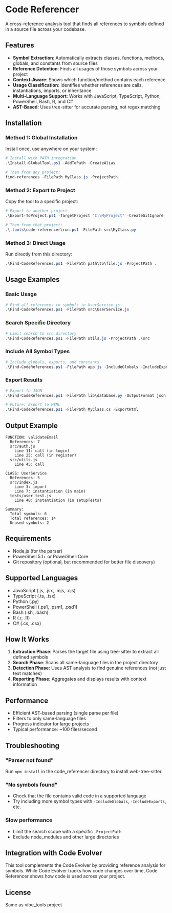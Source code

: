 # Code Referencer

A cross-reference analysis tool that finds all references to symbols defined in a source file across your codebase.

## Features

- **Symbol Extraction**: Automatically extracts classes, functions, methods, globals, and constants from source files
- **Reference Detection**: Finds all usages of those symbols across your project
- **Context-Aware**: Shows which function/method contains each reference
- **Usage Classification**: Identifies whether references are calls, instantiations, imports, or inheritance
- **Multi-Language Support**: Works with JavaScript, TypeScript, Python, PowerShell, Bash, R, and C#
- **AST-Based**: Uses tree-sitter for accurate parsing, not regex matching

## Installation

### Method 1: Global Installation
Install once, use anywhere on your system:

```powershell
# Install with PATH integration
.\Install-GlobalTool.ps1 -AddToPath -CreateAlias

# Then from any project:
find-references -FilePath MyClass.js -ProjectPath .
```

### Method 2: Export to Project
Copy the tool to a specific project:

```powershell
# Export to another project
.\Export-ToProject.ps1 -TargetProject "C:\MyProject" -CreateGitIgnore

# Then from that project:
.\.tools\code-referencer\run.ps1 -FilePath src\MyClass.py
```

### Method 3: Direct Usage
Run directly from this directory:

```powershell
.\Find-CodeReferences.ps1 -FilePath path\to\file.js -ProjectPath .
```

## Usage Examples

### Basic Usage
```powershell
# Find all references to symbols in UserService.js
.\Find-CodeReferences.ps1 -FilePath src\UserService.js
```

### Search Specific Directory
```powershell
# Limit search to src directory
.\Find-CodeReferences.ps1 -FilePath utils.js -ProjectPath .\src
```

### Include All Symbol Types
```powershell
# Include globals, exports, and constants
.\Find-CodeReferences.ps1 -FilePath app.js -IncludeGlobals -IncludeExports -IncludeConstants
```

### Export Results
```powershell
# Export to JSON
.\Find-CodeReferences.ps1 -FilePath lib\database.py -OutputFormat json -ExportJson

# Future: Export to HTML
.\Find-CodeReferences.ps1 -FilePath MyClass.cs -ExportHtml
```

## Output Example

```
FUNCTION: validateEmail
  References: 7
  src/auth.js
    Line 11: call (in login)
    Line 25: call (in register)
  src/utils.js
    Line 45: call

CLASS: UserService
  References: 5
  src/index.js
    Line 3: import
    Line 7: instantiation (in main)
  tests/user.test.js
    Line 40: instantiation (in setupTests)

Summary:
  Total symbols: 6
  Total references: 14
  Unused symbols: 2
```

## Requirements

- Node.js (for the parser)
- PowerShell 5.1+ or PowerShell Core
- Git repository (optional, but recommended for better file discovery)

## Supported Languages

- JavaScript (.js, .jsx, .mjs, .cjs)
- TypeScript (.ts, .tsx)
- Python (.py)
- PowerShell (.ps1, .psm1, .psd1)
- Bash (.sh, .bash)
- R (.r, .R)
- C# (.cs, .csx)

## How It Works

1. **Extraction Phase**: Parses the target file using tree-sitter to extract all defined symbols
2. **Search Phase**: Scans all same-language files in the project directory
3. **Detection Phase**: Uses AST analysis to find genuine references (not just text matches)
4. **Reporting Phase**: Aggregates and displays results with context information

## Performance

- Efficient AST-based parsing (single parse per file)
- Filters to only same-language files
- Progress indicator for large projects
- Typical performance: ~100 files/second

## Troubleshooting

### "Parser not found"
Run `npm install` in the code_referencer directory to install web-tree-sitter.

### "No symbols found"
- Check that the file contains valid code in a supported language
- Try including more symbol types with `-IncludeGlobals`, `-IncludeExports`, etc.

### Slow performance
- Limit the search scope with a specific `-ProjectPath`
- Exclude node_modules and other large directories

## Integration with Code Evolver

This tool complements the Code Evolver by providing reference analysis for symbols. While Code Evolver tracks how code changes over time, Code Referencer shows how code is used across your project.

## License

Same as vibe_tools project